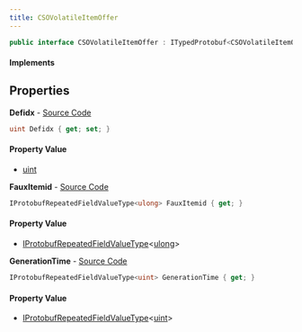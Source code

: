 ```yaml
---
title: CSOVolatileItemOffer
---
```


```csharp
public interface CSOVolatileItemOffer : ITypedProtobuf<CSOVolatileItemOffer>, INativeHandle
```

#### Implements

## Properties

**Defidx** - [Source Code](https://github.com/swiftly-solution/swiftlys2/blob/main/managed/src/SwiftlyS2.Generated/Protobufs/Interfaces/CSOVolatileItemOffer.cs#L13)

```csharp
uint Defidx { get; set; }
```

#### Property Value

- [uint](https://learn.microsoft.com/dotnet/api/system.uint32)

**FauxItemid** - [Source Code](https://github.com/swiftly-solution/swiftlys2/blob/main/managed/src/SwiftlyS2.Generated/Protobufs/Interfaces/CSOVolatileItemOffer.cs#L16)

```csharp
IProtobufRepeatedFieldValueType<ulong> FauxItemid { get; }
```

#### Property Value

- [IProtobufRepeatedFieldValueType](/docs/api/shared/netmessages/iprotobufrepeatedfieldvaluetype-1)<[ulong](https://learn.microsoft.com/dotnet/api/system.uint64)>

**GenerationTime** - [Source Code](https://github.com/swiftly-solution/swiftlys2/blob/main/managed/src/SwiftlyS2.Generated/Protobufs/Interfaces/CSOVolatileItemOffer.cs#L19)

```csharp
IProtobufRepeatedFieldValueType<uint> GenerationTime { get; }
```

#### Property Value

- [IProtobufRepeatedFieldValueType](/docs/api/shared/netmessages/iprotobufrepeatedfieldvaluetype-1)<[uint](https://learn.microsoft.com/dotnet/api/system.uint32)>

